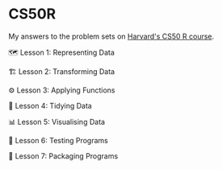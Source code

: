 # CS50R

My answers to the problem sets on [Harvard's CS50 R course](https://cs50.harvard.edu/r/psets/1/).

🗺️ Lesson 1: Representing Data

🏗️ Lesson 2: Transforming Data

⚙️ Lesson 3: Applying Functions

🧹 Lesson 4: Tidying Data

📊 Lesson 5: Visualising Data

🧪 Lesson 6: Testing Programs

🎁 Lesson 7: Packaging Programs
